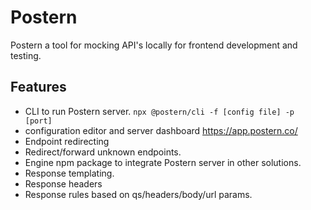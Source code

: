 # Postern

Postern a tool for mocking API's locally for frontend development and testing.

## Features

- CLI to run Postern server.
  `npx @postern/cli -f [config file] -p [port]`
- configuration editor and server dashboard https://app.postern.co/
- Endpoint redirecting
- Redirect/forward unknown endpoints.
- Engine npm package to integrate Postern server in other solutions.
- Response templating.
- Response headers
- Response rules based on qs/headers/body/url params.
